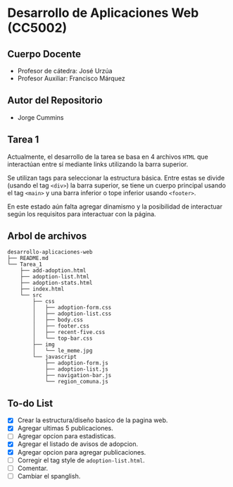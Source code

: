 # Desarrollo de Aplicaciones Web (CC5002)

## Cuerpo Docente

- Profesor de cátedra: José Urzúa
- Profesor Auxiliar: Francisco Márquez

## Autor del Repositorio

- Jorge Cummins

## Tarea 1
Actualmente, el desarrollo de la tarea se basa en 4 archivos `HTML` que interactúan entre sí mediante links utilizando la barra superior.

Se utilizan tags para seleccionar la estructura básica. Entre estas se divide (usando el tag `<div>`) la barra superior, se tiene un cuerpo principal usando el tag `<main>` y una barra inferior o tope inferior usando `<footer>`.

En este estado aún falta agregar dinamismo y la posibilidad de interactuar según los requisitos para interactuar con la página.

## Arbol de archivos
```
desarrollo-aplicaciones-web
├── README.md
└── Tarea_1
    ├── add-adoption.html
    ├── adoption-list.html
    ├── adoption-stats.html
    ├── index.html
    └── src
        ├── css
        │   ├── adoption-form.css
        │   ├── adoption-list.css
        │   ├── body.css
        │   ├── footer.css
        │   ├── recent-five.css
        │   └── top-bar.css
        ├── img
        │   └── le_meme.jpg
        └── javascript
            ├── adoption-form.js
            ├── adoption-list.js
            ├── navigation-bar.js
            └── region_comuna.js
```

## To-do List
- [x] Crear la estructura/diseño basico de la pagina web.
- [x] Agregar ultimas 5 publicaciones.
- [ ] Agregar opcion para estadisticas.
- [x] Agregar el listado de avisos de adopcion.
- [x] Agregar opcion para agregar publicaciones.
- [ ] Corregir el tag style de `adoption-list.html`.
- [ ] Comentar.
- [ ] Cambiar el spanglish.